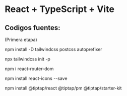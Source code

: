 # React + TypeScript + Vite

## Codigos fuentes:

(Primera etapa)

npm install -D tailwindcss postcss autoprefixer

npx tailwindcss init -p

npm i react-router-dom

npm install react-icons --save

npm install @tiptap/react @tiptap/pm @tiptap/starter-kit
